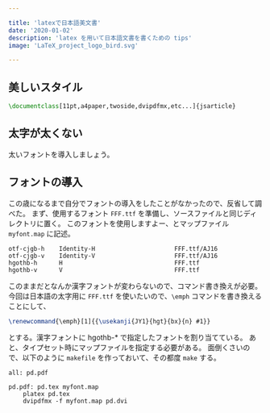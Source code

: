 ```yaml
---

title: 'latexで日本語美文書'
date: '2020-01-02'
description: 'latex を用いて日本語文書を書くための tips'
image: 'LaTeX_project_logo_bird.svg'

---
```


## 美しいスタイル ##

``` latex
\documentclass[11pt,a4paper,twoside,dvipdfmx,etc...]{jsarticle}
```

## 太字が太くない ##

太いフォントを導入しましょう。

## フォントの導入 ##

この歳になるまで自分でフォントの導入をしたことがなかったので、反省して調べた。
まず、使用するフォント `FFF.ttf` を準備し、ソースファイルと同じディレクトリに置く。
このフォントを使用しますよー、とマップファイル `myfont.map` に記述。

``` map
otf-cjgb-h    Identity-H                      FFF.ttf/AJ16
otf-cjgb-v    Identity-V                      FFF.ttf/AJ16
hgothb-h      H                               FFF.ttf
hgothb-v      V                               FFF.ttf
```

このままだとなんか漢字フォントが変わらないので、コマンド書き換えが必要。
今回は日本語の太字用に `FFF.ttf` を使いたいので、`\emph` コマンドを書き換えることにして、

``` latex
\renewcommand{\emph}[1]{{\usekanji{JY1}{hgt}{bx}{n} #1}}
```

とする。漢字フォントに hgothb-* で指定したフォントを割り当てている。
あと、タイプセット時にマップファイルを指定する必要がある。
面倒くさいので、以下のように `makefile` を作っておいて、その都度 `make` する。

``` shell
all: pd.pdf

pd.pdf: pd.tex myfont.map
    platex pd.tex
    dvipdfmx -f myfont.map pd.dvi
```
